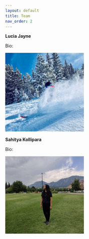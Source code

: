 ```yaml
---
layout: default
title: Team
nav_order: 2
---
```


**Lucia Jayne**

Bio:


<img src='content/img/LJ-Photo.jpg' width='250' alt='Lucia'>


**Sahitya Kollipara**

Bio:

<img src='content/img/SK-Photo.jpg' width='250' alt='Sahitya'>

